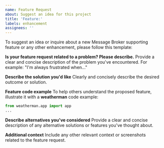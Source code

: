 ```yaml
---
name: Feature Request
about: Suggest an idea for this project
title: 'Feature:'
labels: enhancement
assignees: ''
---
```


To suggest an idea or inquire about a new Message Broker supporting feature or any other enhancement, please follow this template:

**Is your feature request related to a problem? Please describe.**
Provide a clear and concise description of the problem you've encountered. For example: "I'm always frustrated when..."

**Describe the solution you'd like**
Clearly and concisely describe the desired outcome or solution.

**Feature code example**
To help others understand the proposed feature, illustrate it with a **weatherman** code example:

```python
from weatherman.app import app
...
```

**Describe alternatives you've considered**
Provide a clear and concise description of any alternative solutions or features you've thought about.

**Additional context**
Include any other relevant context or screenshots related to the feature request.
